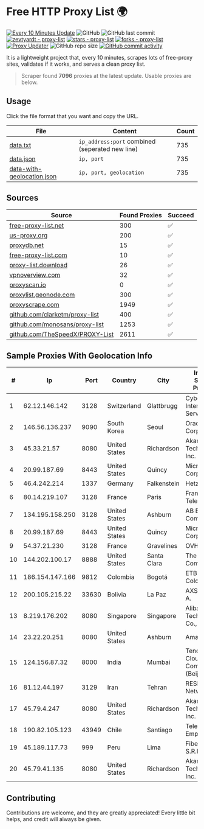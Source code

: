 
# Free HTTP Proxy List 🌍

[![Every 10 Minutes Update](https://github.com/mertguvencli/http-proxy-list/actions/workflows/main.yml/badge.svg?branch=main)](https://github.com/mertguvencli/http-proxy-list/actions/workflows/main.yml)
![GitHub](https://img.shields.io/github/license/mertguvencli/http-proxy-list)
![GitHub last commit](https://img.shields.io/github/last-commit/mertguvencli/http-proxy-list)
[![zevtyardt - proxy-list](https://img.shields.io/static/v1?label=zevtyardt&message=proxy-list&color=blue&logo=github)](https://github.com/zevtyardt/proxy-list "Go to GitHub repo")
[![stars - proxy-list](https://img.shields.io/github/stars/zevtyardt/proxy-list?style=social)](https://github.com/zevtyardt/proxy-list)
[![forks - proxy-list](https://img.shields.io/github/forks/zevtyardt/proxy-list?style=social)](https://github.com/zevtyardt/proxy-list)
[![Proxy Updater](https://github.com/zevtyardt/proxy-list/workflows/Proxy%20Updater/badge.svg)](https://github.com/zevtyardt/proxy-list/actions?query=workflow:"Proxy+Updater")
![GitHub repo size](https://img.shields.io/github/repo-size/zevtyardt/proxy-list)
[![GitHub commit activity](https://img.shields.io/github/commit-activity/m/zevtyardt/proxy-list?logo=commits)](https://github.com/zevtyardt/proxy-list/commits/main)

It is a lightweight project that, every 10 minutes, scrapes lots of free-proxy sites, validates if it works, and serves a clean proxy list.

> Scraper found **7096** proxies at the latest update. Usable proxies are below.

## Usage

Click the file format that you want and copy the URL.

|File|Content|Count|
|----|-------|-----|
|[data.txt](https://raw.githubusercontent.com/mertguvencli/http-proxy-list/main/proxy-list/data.txt)|`ip_address:port` combined (seperated new line)|735|
|[data.json](https://raw.githubusercontent.com/mertguvencli/http-proxy-list/main/proxy-list/data.json)|`ip, port`|735|
|[data-with-geolocation.json](https://raw.githubusercontent.com/mertguvencli/http-proxy-list/main/proxy-list/data-with-geolocation.json)|`ip, port, geolocation`|735|

## Sources

|Source|Found Proxies|Succeed|
|------|-------------|-------|
|[free-proxy-list.net](https://free-proxy-list.net)|300|✅|
|[us-proxy.org](https://www.us-proxy.org)|200|✅|
|[proxydb.net](http://proxydb.net)|15|✅|
|[free-proxy-list.com](https://free-proxy-list.com/?page=&port=&type%5B%5D=http&type%5B%5D=https&up_time=0&search=Search)|10|✅|
|[proxy-list.download](https://www.proxy-list.download/HTTP)|26|✅|
|[vpnoverview.com](https://vpnoverview.com/privacy/anonymous-browsing/free-proxy-servers)|32|✅|
|[proxyscan.io](https://www.proxyscan.io)|0|✅|
|[proxylist.geonode.com](https://proxylist.geonode.com/api/proxy-list?limit=300&page=1&sort_by=lastChecked&sort_type=desc&protocols=http,https)|300|✅|
|[proxyscrape.com](https://api.proxyscrape.com/v2/?request=displayproxies&protocol=http&timeout=10000&country=all&ssl=all&anonymity=all)|1949|✅|
|[github.com/clarketm/proxy-list](https://raw.githubusercontent.com/clarketm/proxy-list/master/proxy-list-raw.txt)|400|✅|
|[github.com/monosans/proxy-list](https://raw.githubusercontent.com/monosans/proxy-list/main/proxies/http.txt)|1253|✅|
|[github.com/TheSpeedX/PROXY-List](https://raw.githubusercontent.com/TheSpeedX/PROXY-List/master/http.txt)|2611|✅|


## Sample Proxies With Geolocation Info

|#|Ip|Port|Country|City|Internet Service Provider|
|-|--|----|-------|----|-------------------------|
|1|62.12.146.142|3128|Switzerland|Glattbrugg|Cyberlink Internet Services AG|
|2|146.56.136.237|9090|South Korea|Seoul|Oracle Corporation|
|3|45.33.21.57|8080|United States|Richardson|Akamai Technologies, Inc.|
|4|20.99.187.69|8443|United States|Quincy|Microsoft Corporation|
|5|46.4.242.214|1337|Germany|Falkenstein|Hetzner|
|6|80.14.219.107|3128|France|Paris|France Telecom|
|7|134.195.158.250|3128|United States|Ashburn|AB E-Commerce|
|8|20.99.187.69|8443|United States|Quincy|Microsoft Corporation|
|9|54.37.21.230|3128|France|Gravelines|OVH SAS|
|10|144.202.100.17|8888|United States|Santa Clara|The Constant Company|
|11|186.154.147.166|9812|Colombia|Bogotá|ETB - Colombia|
|12|200.105.215.22|33630|Bolivia|La Paz|AXS Bolivia S. A.|
|13|8.219.176.202|8080|Singapore|Singapore|Alibaba (US) Technology Co., Ltd.|
|14|23.22.20.251|8080|United States|Ashburn|Amazon.com|
|15|124.156.87.32|8000|India|Mumbai|Tencent Cloud Computing (Beijing) Co|
|16|81.12.44.197|3129|Iran|Tehran|RESPINA Networks|
|17|45.79.4.247|8080|United States|Richardson|Akamai Technologies, Inc.|
|18|190.82.105.123|43949|Chile|Santiago|Telefonica Empresas|
|19|45.189.117.73|999|Peru|Lima|Fiber Digital S.R.L|
|20|45.79.41.135|8080|United States|Richardson|Akamai Technologies, Inc.|



## Contributing

Contributions are welcome, and they are greatly appreciated! Every
little bit helps, and credit will always be given.

